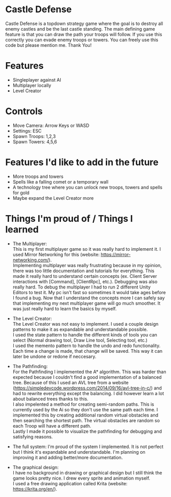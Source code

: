 # Castle Defense
Castle Defense is a topdown strategy game where the goal is to destroy all enemy castles and be the last castle standing.
The main defining game feature is that you can draw the path your troops will follow. If you use this correctly you can evade enemy troops or towers.
You can freely use this code but please mention me. Thank You!

# Features
- Singleplayer against AI
- Multiplayer locally
- Level Creator

# Controls
- Move Camera: Arrow Keys or WASD  
- Settings: ESC  
- Spawn Troops: 1,2,3  
- Spawn Towers: 4,5,6  

# Features I'd like to add in the future
- More troops and towers
- Spells like a falling comet or a temporary wall
- A technology tree where you can unlock new troops, towers and spells for gold
- Maybe expand the Level Creator more

# Things I'm proud of / Things I learned
- The Multiplayer:  
      This is my first multiplayer game so it was really hard to implement it. I used Mirror Networking for this (website: https://mirror-networking.com/).  
      Implementing multiplayer was really frustrating because in my opinion, there was too little documentation and tutorials for everything. This made it really hard to understand certain concepts (ex. Client Server interactions with [Command], [ClientRpc], etc.).
      Debugging was also really hard. To debug the multiplayer I had to run 2 different Unity Editors to test it. My pc isn't fast so sometimes it would take ages before I found a bug.
      Now that I understand the concepts more I can safely say that implementing my next multiplayer game will go much smoother. It was just really hard to learn the basics by myself.
      

- The Level Creator:  
      The Level Creator was not easy to implement. I used a couple design patterns to make it as expandable and understandable possible.  
      I used the state pattern to handle the different kinds of tools you can select (Normal drawing tool, Draw Line tool, Selecting tool, etc.)  
      I used the memento pattern to handle the undo and redo functionality. Each time a change is made, that change will be saved. This way it can later be undone or  redone if neccesary.  


- The Pathfinding:  
      For the Pathfinding I implemented the A* algorithm. This was harder than expected because I couldn't find a good implementation of a balanced tree. Because of this I used an AVL tree from a website (https://simpledevcode.wordpress.com/2014/09/16/avl-tree-in-c/) and had to rewrite everything except the balancing. I did however learn a lot about balanced trees thanks to this.   
      I also impelented a method for creating semi-random paths. This is currently used by the Ai so they don't use the same path each time. I implemented this by creating additional random virtual obstacles and then searching the shortest path. The virtual obstacles are random so each Troop will have a different path.   
      Lastly I made it possible to visualize the pathfinding for debugging and satisfying reasons.  


- The full system:
      I'm proud of the system I implemented. It is not perfect but I think it's expandable and understandable. I'm planning on improving it and adding better/more documentation.  


- The graphical design:   
      I have no background in drawing or graphical design but I still think the game looks pretty nice. I drew every sprite and animation myself.   
      I used a free drawing application called Krita (website: https://krita.org/en/).   


